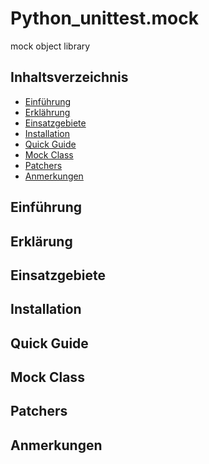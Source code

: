 # Python_unittest.mock
mock object library



## Inhaltsverzeichnis

<!--ts-->
   * [Einführung](#einführung)
   * [Erklährung](#erklärung)
   * [Einsatzgebiete](#einsatzgebiete)
   * [Installation](#installation)
   * [Quick Guide](#quick-quide)
   * [Mock Class](#mock-class)
   * [Patchers](#patchers)
   * [Anmerkungen](#anmerkungen)
<!--te-->





## Einführung
## Erklärung
## Einsatzgebiete
## Installation
## Quick Guide
## Mock Class
## Patchers
## Anmerkungen













